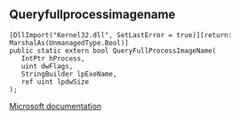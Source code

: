 ## Queryfullprocessimagename

```
[DllImport("Kernel32.dll", SetLastError = true)][return: MarshalAs(UnmanagedType.Bool)]
public static extern bool QueryFullProcessImageName(
   IntPtr hProcess,
   uint dwFlags,
   StringBuilder lpExeName,
   ref uint lpdwSize
);
```

[Microsoft documentation](https://docs.microsoft.com/en-us/windows/win32/api/processthreadsapi/nf-processthreadsapi-queryfullprocessimagenamea)
